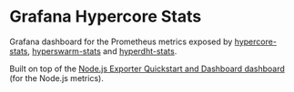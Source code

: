 # Grafana Hypercore Stats

Grafana dashboard for the Prometheus metrics exposed by [hypercore-stats](https://github.com/holepunchto/hypercore-stats), [hyperswarm-stats](https://github.com/holepunchto/hyperswarm-stats) and [hyperdht-stats](https://github.com/holepunchto/hyperswarm-stats).

Built on top of the [Node.js Exporter Quickstart and Dashboard dashboard](https://grafana.com/grafana/dashboards/14058-node-js/) (for the Node.js metrics).
